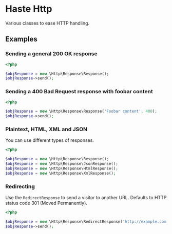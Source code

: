 # Haste Http

Various classes to ease HTTP handling.


## Examples ##

### Sending a general 200 OK response ###

```php
<?php

$objResponse = new \Http\Response\Response();
$objResponse->send();
```

### Sending a 400 Bad Request response with foobar content ###

```php
<?php

$objResponse = new \Http\Response\Response('Foobar content', 400);
$objResponse->send();
```

### Plaintext, HTML, XML and JSON ###

You can use different types of responses.

```php
<?php

$objResponse = new \Http\Response\Response();
$objResponse = new \Http\Response\JsonResponse();
$objResponse = new \Http\Response\HtmlResponse();
$objResponse = new \Http\Response\XmlResponse();
```

### Redirecting ###

Use the `RedirectResponse` to send a visitor to another URL.
Defaults to HTTP status code 301 (Moved Permanently).

```php
<?php

$objResponse = new \Http\Response\RedirectResponse('http://example.com', 303);
$objResponse->send();
```
